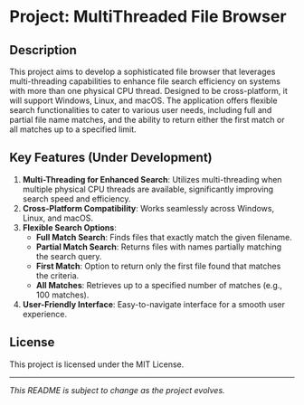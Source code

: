 # Project: MultiThreaded File Browser

## Description
This project aims to develop a sophisticated file browser that leverages multi-threading capabilities to enhance file search efficiency on systems with more than one physical CPU thread. Designed to be cross-platform, it will support Windows, Linux, and macOS. The application offers flexible search functionalities to cater to various user needs, including full and partial file name matches, and the ability to return either the first match or all matches up to a specified limit.

## Key Features (Under Development)
1. **Multi-Threading for Enhanced Search**: Utilizes multi-threading when multiple physical CPU threads are available, significantly improving search speed and efficiency.
2. **Cross-Platform Compatibility**: Works seamlessly across Windows, Linux, and macOS.
3. **Flexible Search Options**:
   - **Full Match Search**: Finds files that exactly match the given filename.
   - **Partial Match Search**: Returns files with names partially matching the search query.
   - **First Match**: Option to return only the first file found that matches the criteria.
   - **All Matches**: Retrieves up to a specified number of matches (e.g., 100 matches).
4. **User-Friendly Interface**: Easy-to-navigate interface for a smooth user experience.

## License
This project is licensed under the MIT License.

---
*This README is subject to change as the project evolves.*

